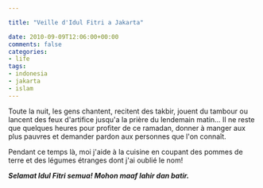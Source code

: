 ```yaml
---

title: "Veille d'Idul Fitri a Jakarta"

date: 2010-09-09T12:06:00+00:00
comments: false
categories: 
- life
tags:
- indonesia
- jakarta
- islam 
---
```


Toute la nuit, les gens chantent, recitent des takbir, jouent du tambour ou lancent des feux d'artifice jusqu'a la prière du lendemain matin... Il ne reste que quelques heures pour profiter de ce ramadan, donner à manger aux plus pauvres et demander pardon aux personnes que l'on connaît.

Pendant ce temps là, moi j'aide à la cuisine en coupant des pommes de terre et des légumes étranges dont j'ai oublié le nom!

***Selamat Idul Fitri semua! Mohon maaf lahir dan batir.***
